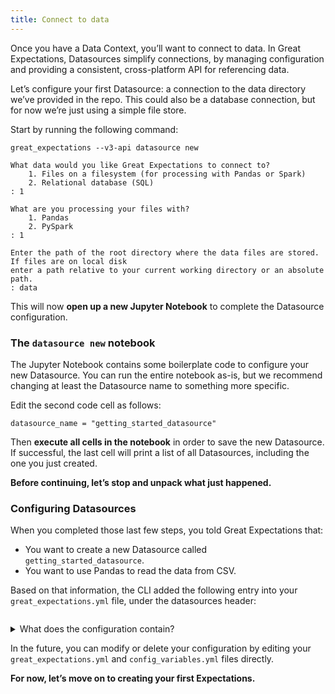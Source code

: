 ```yaml
---
title: Connect to data
---
```


Once you have a Data Context, you’ll want to connect to data. In Great Expectations, Datasources simplify connections, by managing configuration and providing a consistent, cross-platform API for referencing data.

Let’s configure your first Datasource: a connection to the data directory we’ve provided in the repo. This could also be a database connection, but for now we’re just using a simple file store.

Start by running the following command:
````console
great_expectations --v3-api datasource new
````

````console
What data would you like Great Expectations to connect to?
    1. Files on a filesystem (for processing with Pandas or Spark)
    2. Relational database (SQL)
: 1

What are you processing your files with?
    1. Pandas
    2. PySpark
: 1

Enter the path of the root directory where the data files are stored. If files are on local disk
enter a path relative to your current working directory or an absolute path.
: data
````

This will now **open up a new Jupyter Notebook** to complete the Datasource configuration.

### The ```datasource new``` notebook

The Jupyter Notebook contains some boilerplate code to configure your new Datasource. You can run the entire notebook as-is, but we recommend changing at least the Datasource name to something more specific.

Edit the second code cell as follows:

````console
datasource_name = "getting_started_datasource"
````

Then **execute all cells in the notebook** in order to save the new Datasource. If successful, the last cell will print a list of all Datasources, including the one you just created.

**Before continuing, let’s stop and unpack what just happened.**

### Configuring Datasources

When you completed those last few steps, you told Great Expectations that:

+ You want to create a new Datasource called `getting_started_datasource`.
+ You want to use Pandas to read the data from CSV.

Based on that information, the CLI added the following entry into your ```great_expectations.yml``` file, under the datasources header:

```yaml file=../../../tests/integration/docusaurus/tutorials/getting-started/getting_started.py#L23-L40
```

<details>
  <summary>What does the configuration contain?</summary>
  <div>
    <p>
        <b>ExecutionEngine</b> : The <code>ExecutionEngine</code> provides backend-specific computing resources that are used to read-in and perform validation on data.  For more information on <code>ExecutionEngines</code>, please refer to the following <a href="https://docs.greatexpectations.io/docs/reference/execution_engine">Core Concepts document on ExecutionEngines</a>.
    </p>
    <p>
        <b>DataConnectors</b> :  <code>DataConnectors</code> facilitate access to external data stores, such as filesystems, databases, and cloud storage. The current configuration contains both an <code>InferredAssetFilesystemDataConnector</code>, which allows you to retrieve a batch of data by naming a data asset (which is the filename in our case), and a <code>RuntimeDataConnector</code>, which allows you to retrieve a batch of data by defining a filepath.  In this tutorial we will only be using the <code>InferredAssetFilesystemDataConnector</code>.  For more information on <code>DataConnectors</code>, please refer to the <a href="https://docs.greatexpectations.io/docs/reference/datasources">Core Concepts document on Datasources</a>.
    </p>
    <p>
        This datasource does not require any credentials. However, if you were to connect to a database that requires connection credentials, those would be stored in <code>great_expectations/uncommitted/config_variables.yml</code>.
    </p>
  </div>
</details>

In the future, you can modify or delete your configuration by editing your ```great_expectations.yml``` and ```config_variables.yml``` files directly.

**For now, let’s move on to creating your first Expectations.**

